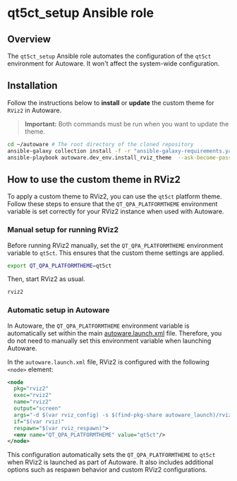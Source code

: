 # qt5ct_setup Ansible role

## Overview

The `qt5ct_setup` Ansible role automates the configuration of the `qt5ct` environment for Autoware.
It won't affect the system-wide configuration.

## Installation

Follow the instructions below to **install** or **update** the custom theme for `RViz2` in Autoware.

> **Important:** Both commands must be run when you want to update the theme.

```bash
cd ~/autoware # The root directory of the cloned repository
ansible-galaxy collection install -f -r "ansible-galaxy-requirements.yaml"
ansible-playbook autoware.dev_env.install_rviz_theme  --ask-become-pass
```

## How to use the custom theme in RViz2

To apply a custom theme to RViz2, you can use the `qt5ct` platform theme. Follow these steps to ensure that the `QT_QPA_PLATFORMTHEME` environment variable is set correctly for your RViz2 instance when used with Autoware.

### Manual setup for running RViz2

Before running RViz2 manually, set the `QT_QPA_PLATFORMTHEME` environment variable to `qt5ct`.
This ensures that the custom theme settings are applied.

```bash
export QT_QPA_PLATFORMTHEME=qt5ct
```

Then, start RViz2 as usual.

```bash
rviz2
```

### Automatic setup in Autoware

In Autoware, the `QT_QPA_PLATFORMTHEME` environment variable is automatically set within the main [autoware.launch.xml](https://github.com/autowarefoundation/autoware_launch/blob/main/autoware_launch/launch/autoware.launch.xml) file.
Therefore, you do not need to manually set this environment variable when launching Autoware.

In the `autoware.launch.xml` file, RViz2 is configured with the following `<node>` element:

```xml
<node
  pkg="rviz2"
  exec="rviz2"
  name="rviz2"
  output="screen"
  args="-d $(var rviz_config) -s $(find-pkg-share autoware_launch)/rviz/image/autoware.png"
  if="$(var rviz)"
  respawn="$(var rviz_respawn)">
  <env name="QT_QPA_PLATFORMTHEME" value="qt5ct"/>
</node>
```

This configuration automatically sets the `QT_QPA_PLATFORMTHEME` to `qt5ct` when RViz2 is launched as part of Autoware.
It also includes additional options such as respawn behavior and custom RViz2 configurations.
